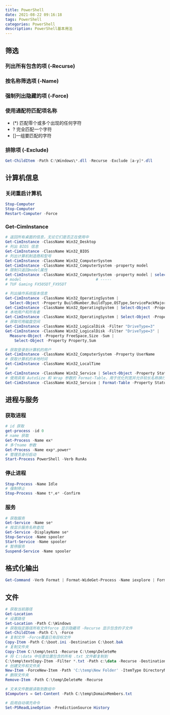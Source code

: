 ```yaml
---
title: PowerShell
date: 2021-08-22 09:16:18
tags: PowerShell
categories: PowerShell
description: PowerShell基本用法
---
```


## 筛选



### 列出所有包含的项 (-Recurse)

 ### 按名称筛选项 (-Name)

 ###  强制列出隐藏的项 (-Force)

 ### 使用通配符匹配项名称

 + (*) 匹配零个或多个出现的任何字符
 + ? 完全匹配一个字符
 + []一组要匹配的字符

### 排除项 (-Exclude)

```powershell
Get-ChildItem -Path C:\Windows\*.dll -Recurse -Exclude [a-y]*.dll
```

## 计算机信息

### 关闭重启计算机

```powershell
Stop-Computer
Stop-Computer
Restart-Computer -Force
```

### Get-CimInstance

```powershell
# 返回所有桌面的信息，无论它们是否正在使用中
Get-CimInstance -ClassName Win32_Desktop
# 列出 BIOS 信息
Get-CimInstance -ClassName Win32_BIOS
# 列出计算机制造商和型号
Get-CimInstance -ClassName Win32_ComputerSystem
Get-CimInstance -ClassName Win32_ComputerSystem -property model
# 限制只返回model属性
Get-CimInstance -ClassName Win32_ComputerSystem -property model | select-object -property model
# model                                 # -----       
# TUF Gaming FX505DT_FX95DT
```

```powershell
# 列出操作系统版本信息
Get-CimInstance -ClassName Win32_OperatingSystem |
  Select-Object -Property BuildNumber,BuildType,OSType,ServicePackMajorVersion,ServicePackMinorVersion
Get-CimInstance -ClassName Win32_OperatingSystem | Select-Object -Property Build*,OSType,ServicePack*
# 本地用户和所有者
Get-CimInstance -ClassName Win32_OperatingSystem | Select-Object -Property *user*
# 获取可用磁盘空间
Get-CimInstance -ClassName Win32_LogicalDisk -Filter "DriveType=3"
Get-CimInstance -ClassName Win32_LogicalDisk -Filter "DriveType=3" |
  Measure-Object -Property FreeSpace,Size -Sum |
    Select-Object -Property Property,Sum
```

```powershell
# 获取登录到计算机的用户
Get-CimInstance -ClassName Win32_ComputerSystem -Property UserName
# 获取计算机的本地时间
Get-CimInstance -ClassName Win32_LocalTime
#
Get-CimInstance -ClassName Win32_Service | Select-Object -Property Status,Name,DisplayName
# 使用具有 AutoSize 和 Wrap 参数的 Format-Table，用于优化列宽并允许较长名称换行而不是被截断
Get-CimInstance -ClassName Win32_Service | Format-Table -Property Status,Name,DisplayName -AutoSize -Wrap
```



## 进程与服务

### 获取进程

```powershell
# id 获取
get-process -id 0
# name 获取
Get-Process -Name ex*
# 多个name 参数
Get-Process -Name exp*,power*
# 管理员身份启动
Start-Process PowerShell -Verb RunAs
```

### 停止进程

```powershell
Stop-Process -Name Idle
# 强制停止
Stop-Process -Name t*,e* -Confirm
```

### 服务

```powershell
# 获取服务
Get-Service -Name se*
# 按显示服务名称查找
Get-Service -DisplayName se*
Stop-Service -Name spooler
Start-Service -Name spooler
# 暂停服务
Suspend-Service -Name spooler
```

## 格式化输出

```powershell
Get-Command -Verb Format | Format-WideGet-Process -Name iexplore | Format-ListGet-Service -Name win* | Format-Table
```

## 文件


```powershell
# 获取当前路径
Get-Location
# 设置路径 
Set-Location -Path C:\Windows
# 获取指定路径所有文件force 显示隐藏项 -Recurse 显示包含的子文件
Get-ChildItem -Path C:\ -Force
# 复制文件 -Force覆盖已有目标文件
Copy-Item -Path C:\boot.ini -Destination C:\boot.bak
# 复制文件夹
Copy-Item C:\temp\test1 -Recurse C:\temp\DeleteMe
# 将 C:\data 中任意位置包含的所有 .txt 文件都复制到 
C:\temp\textCopy-Item -Filter *.txt -Path c:\data -Recurse -Destination C:\temp\text
# 创建文件和文件夹
New-Item -ForceNew-Item -Path 'C:\temp\New Folder' -ItemType DirectoryNew-Item -Path 'C:\temp\New Folder\file.txt' -ItemType File
# 删除文件夹
Remove-Item -Path C:\temp\DeleteMe -Recurse
```

```powershell
# 文本文件数据读取到数组中
$Computers = Get-Content -Path C:\temp\DomainMembers.txt
```

```powershell
# 启用自动填充命令
Set-PSReadLineOption -PredictionSource History
```

